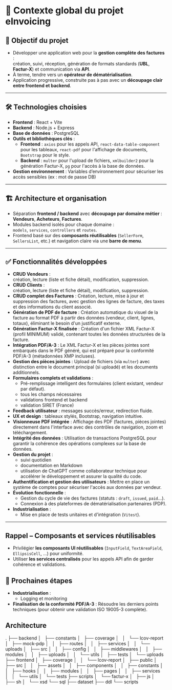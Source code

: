 # 📄 Contexte global du projet **eInvoicing**

## 🎯 Objectif du projet

- Développer une application web pour la **gestion complète des factures** :  
  création, suivi, réception, génération de formats standards (**UBL**, **Factur-X**) et communication via **API**.  
- À terme, tendre vers un **opérateur de dématérialisation**.  
- Application progressive, construite pas à pas avec un **découpage clair entre frontend et backend**.

---

## 🛠 Technologies choisies

- **Frontend** : React + Vite  
- **Backend** : Node.js + Express  
- **Base de données** : PostgreSQL  
- **Outils et bibliothèques clés** :
  - **Frontend** : `axios` pour les appels API, `react-data-table-component` pour les tableaux, `react-pdf` pour l'affichage de documents, `Bootstrap` pour le style.
  - **Backend** : `multer` pour l'upload de fichiers, `xmlbuilder2` pour la génération Factur-X, `pg` pour l'accès à la base de données.
- **Gestion environnement** : Variables d’environnement pour sécuriser les accès sensibles (ex : mot de passe DB)  

---

## 🏗 Architecture et organisation

- Séparation **frontend / backend** avec **découpage par domaine métier** :  
  **Vendeurs**, **Acheteurs**, **Factures**.  
- Modules backend isolés pour chaque domaine :  
  `models`, `services`, `controllers` et `routes`.  
- Frontend basé sur des **composants réutilisables** (`SellerForm`, `SellersList`, etc.) et navigation claire via une **barre de menu**.

---

## ✅ Fonctionnalités développées

- **CRUD Vendeurs** :  
  création, lecture (liste et fiche détail), modification, suppression.  
- **CRUD Clients** :  
  création, lecture (liste et fiche détail), modification, suppression.    
- **CRUD complet des Factures** : Création, lecture, mise à jour et suppression des factures, avec gestion des lignes de facture, des taxes et des informations du client associé.
- **Génération de PDF de facture** : Création automatique du visuel de la facture au format PDF à partir des données (vendeur, client, lignes, totaux), éliminant le besoin d'un justificatif externe.
- **Génération Factur-X finalisée** : Création d'un fichier XML Factur-X (profil MINIMUM) validé, contenant toutes les données structurées de la facture.
- **Intégration PDF/A-3** : Le XML Factur-X et les pièces jointes sont embarqués dans le PDF généré, qui est préparé pour la conformité PDF/A-3 (métadonnées XMP incluses).
- **Gestion des pièces jointes** : Upload de fichiers (via `multer`) avec distinction entre le document principal (si uploadé) et les documents additionnels.
- **Formulaires complets et validations** :  
  - Pré-remplissage intelligent des formulaires (client existant, vendeur par défaut).
  - tous les champs nécessaires  
  - validations frontend et backend  
  - validation SIRET (France)  
- **Feedback utilisateur** : messages succès/erreur, redirection fluide.  
- **UX et design** : tableaux stylés, Bootstrap, navigation intuitive.  
- **Visionneuse PDF intégrée** : Affichage des PDF (factures, pièces jointes) directement dans l'interface avec des contrôles de navigation, zoom et téléchargement.
- **Intégrité des données** : Utilisation de transactions PostgreSQL pour garantir la cohérence des opérations complexes sur la base de données.
- **Gestion du projet** :  
  - suivi quotidien  
  - documentation en Markdown  
  - utilisation de ChatGPT comme collaborateur technique pour accélérer le développement et assurer la qualité du code.
- **Authentification et gestion des utilisateurs** : Mettre en place un système de comptes pour sécuriser l'accès aux données par vendeur.
- **Évolution fonctionnelle** :
  - Gestion du cycle de vie des factures (statuts : `draft`, `issued`, `paid`...).
  - Connexion à des plateformes de dématérialisation partenaires (PDP).
- **Industrialisation** :
  - Mise en place de tests unitaires et d'intégration (`Vitest`).

---
## Rappel – Composants et services réutilisables

- Privilégier **les composants UI réutilisables** (`InputField`, `TextAreaField`, `EllipsisCell`, ...) pour uniformité.
- Utiliser **les services centralisés** pour les appels API afin de garder cohérence et validations.


## 📌 Prochaines étapes
- **Industrialisation** :
  - Logging et monitoring
- **Finalisation de la conformité PDF/A-3** : Résoudre les derniers points techniques (pour obtenir une validation ISO 19005-3 complète).

## Architecture 

.
├── backend
│   ├── constants
│   ├── coverage
│   │   └── lcov-report
│   ├── mock-pdp
│   │   ├── routes
│   │   ├── services
│   │   └── uploads
│   ├── src
│   │   ├── config
│   │   ├── middlewares
│   │   ├── modules
│   │   ├── uploads
│   │   └── utils
│   ├── tests
│   └── uploads
├── frontend
│   ├── coverage
│   │   └── lcov-report
│   ├── public
│   ├── src
│   │   ├── assets
│   │   ├── components
│   │   ├── constants
│   │   ├── hooks
│   │   ├── modules
│   │   ├── pages
│   │   ├── services
│   │   └── utils
│   └── tests
├── scripts
│   └── factur-x
│       ├── js
│       ├── sh
│       └── xsd
└── sql
    ├── dataset
    ├── ddl
    └── scripts




